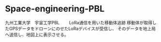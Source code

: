 # Space-engineering-PBL
九州工業大学　宇宙工学PBL　　
LoRa通信を用いた移動体追跡
移動体が取得したGPSデータをドローンにのせたLoRaデバイスが受信し、
そのデータを地上局へ送信し、地図上に表示させる。
